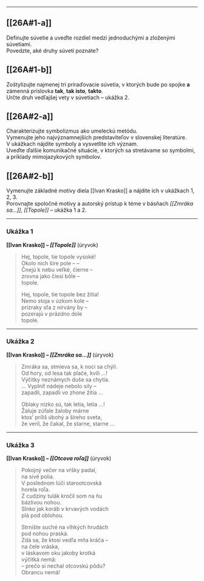 
---

## [[26A#1-a]]  
Definujte súvetie a uveďte rozdiel medzi jednoduchými a zloženými súvetiami.  
Povedzte, aké druhy súvetí poznáte?

## [[26A#1-b]]  
Zoštylizujte najmenej tri priraďovacie súvetia, v ktorých bude po spojke **a** zámenná príslovka **tak**, **tak isto**, **takto**.  
Určte druh vedľajšej vety v súvetiach – ukážka 2.

## [[26A#2-a]]  
Charakterizujte symbolizmus ako umeleckú metódu.  
Vymenujte jeho najvýznamnejších predstaviteľov v slovenskej literatúre.  
V ukážkach nájdite symboly a vysvetlite ich význam.  
Uveďte ďalšie komunikačné situácie, v ktorých sa stretávame so symbolmi, a príklady mimojazykových symbolov.

## [[26A#2-b]]  
Vymenujte základné motívy diela [[Ivan Krasko]] a nájdite ich v ukážkach 1, 2, 3.  
Porovnajte spoločné motívy a autorský prístup k téme v básňach *[[Zmráka sa...]]*, *[[Topole]]* – ukážka 1 a 2.

---

### Ukážka 1  
**[[Ivan Krasko]] – *[[Topole]]*** (úryvok)

> Hej, topole, tie topole vysoké!  
> Okolo nich šíre pole – –  
> Čnejú k nebu veľké, čierne –  
> zrovna jako čiesi bôle –  
> topole.  
>
> Hej, topole, tie topole bez žitia!  
> Nemo stoja v úzkom kole –  
> prízraky sťa z nirvány by –  
> pozerajú v prázdno dole  
> topole.

---

### Ukážka 2  
**[[Ivan Krasko]] – *[[Zmráka sa...]]*** (úryvok)

> Zmráka sa, stmieva sa, k noci sa chýli.  
> Od hory, od lesa tak plače, kvíli ...!  
> Výčitky neznámych duše sa chytia.  
> ... Vyplniť nádeje nebolo sily –  
> zapadli, zapadli vo zhone žitia ...  
>
> Oblaky nízko sú, tak letia, letia ...!  
> Žaluje zúfale žaloby márne  
> ktos’ príliš úbohý a šíreho sveta,  
> že veril, že čakal, že starne, starne ...

---

### Ukážka 3  
**[[Ivan Krasko]] – *[[Otcova roľa]]*** (úryvok)

> Pokojný večer na vŕšky padal,  
> na sivé polia.  
> V poslednom lúči starootcovská  
> horela roľa.  
> Z cudziny tulák kročil som na ňu  
> bázlivou nohou.  
> Slnko jak koráb v krvavých vodách  
> plá pod oblohou.  
>
> Strnište suché na vlhkých hrudách  
> pod nohou praská.  
> Zdá sa, že ktosi vedľa mňa kráča –  
> na čele vráska,  
> v láskavom oku jakoby krotká  
> výčitká nemá:  
> – prečo si nechal otcovskú pôdu?  
> Obrancu nemá!
